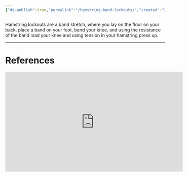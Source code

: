 ```yaml
---
{"dg-publish":true,"permalink":"/hamstring-band-lockouts/","created":"2022-08-06T07:58:04.000-04:00","updated":"2024-03-05T20:40:07.975-05:00"}
---
```



Hamstring lockouts are a band stretch, where you lay on the floor on your back, place a band on your foot, bend your knee, and using the resistance of the band load your knee and using tension in your hamstring press up. 

--- 
# References
<iframe width="560" height="315" src="https://www.youtube.com/embed/Yko5jUmJJeA" title="YouTube video player" frameborder="0" allowfullscreen></iframe>

